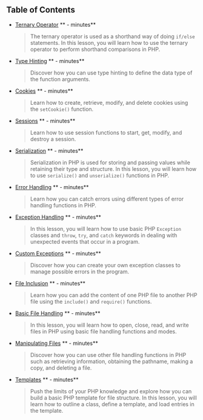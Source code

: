 ## Table of Contents

* [Ternary Operator](content/TernaryOperator/TernaryOperator.q.md) ** - minutes**
    > The ternary operator is used as a shorthand way of doing `if/else` statements. In this lesson, you will learn how to use the ternary operator to perform shorthand comparisons in PHP.

* [Type Hinting](content/TypeHinting/TypeHinting.q.md) ** - minutes**
    > Discover how you can use type hinting to define the data type of the function arguments.

* [Cookies](content/Cookies/Cookies.q.md) ** - minutes**
    > Learn how to create, retrieve, modify, and delete cookies using the `setCookie()` function.
 
* [Sessions](content/Sessions/Sessions.q.md) ** - minutes**
    > Learn how to use session functions to start, get, modify, and destroy a session.

* [Serialization](content/Serialization/Serialization.q.md) ** - minutes**
    > Serialization in PHP is used for storing and passing values while retaining their type and structure. In this lesson, you will learn how to use `serialize()` and `unserialize()` functions in PHP.

* [Error Handling](content/ErrorHandling/ErrorHandling.q.md) ** - minutes**
    > Learn how you can catch errors using different types of error handling functions in PHP.
    
* [Exception Handling](content/ExceptionHandling/ExceptionHandling.q.md) ** - minutes**
    > In this lesson, you will learn how to use basic PHP `Exception` classes and `throw`, `try`, and `catch` keywords in dealing with unexpected events that occur in a program.

* [Custom Exceptions](content/CustomExceptions/CustomExceptions.q.md) ** - minutes**
    > Discover how you can create your own exception classes to manage possible errors in the program.

* [File Inclusion](content/FileInclusion/FileInclusion.q.md) ** - minutes**
    > Learn how you can add the content of one PHP file to another PHP file using the `include()` and `require()` functions.

* [Basic File Handling](content/BasicFileHandling/BasicFileHandling.q.md) ** - minutes**
    > In this lesson, you will learn how to open, close, read, and write files in PHP using basic file handling functions and modes.

* [Manipulating Files](content/ManipulatingFiles/ManipulatingFiles.q.md) ** - minutes**
    > Discover how you can use other file handling functions in PHP such as retrieving information, obtaining the pathname, making a copy, and deleting a file.
    
* [Templates](content/Templates/Templates.q.md) ** - minutes**
    > Push the limits of your PHP knowledge and explore how you can build a basic PHP template for file structure. In this lesson, you will learn how to outline a class, define a template, and load entries in the template.

